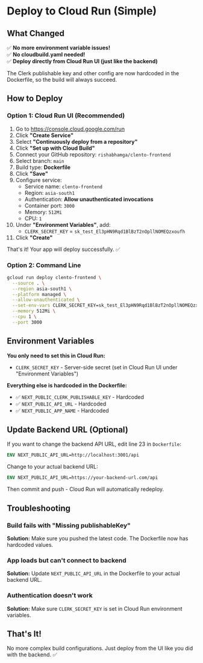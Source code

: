 # Deploy to Cloud Run (Simple)

## What Changed

✅ **No more environment variable issues!**  
✅ **No cloudbuild.yaml needed!**  
✅ **Deploy directly from Cloud Run UI (just like the backend)**

The Clerk publishable key and other config are now hardcoded in the Dockerfile, so the build will always succeed.

## How to Deploy

### Option 1: Cloud Run UI (Recommended)

1. Go to https://console.cloud.google.com/run
2. Click **"Create Service"**
3. Select **"Continuously deploy from a repository"**
4. Click **"Set up with Cloud Build"**
5. Connect your GitHub repository: `rishabhamga/clento-frontend`
6. Select branch: `main`
7. Build type: **Dockerfile**
8. Click **"Save"**
9. Configure service:
   - Service name: `clento-frontend`
   - Region: `asia-south1`
   - Authentication: **Allow unauthenticated invocations**
   - Container port: `3000`
   - Memory: `512Mi`
   - CPU: `1`
10. Under **"Environment Variables"**, add:
    - `CLERK_SECRET_KEY` = `sk_test_El3pHN9Rqd1BlBzT2nOpllNOMEQzxoufh`
11. Click **"Create"**

That's it! Your app will deploy successfully. ✅

### Option 2: Command Line

```bash
gcloud run deploy clento-frontend \
  --source . \
  --region asia-south1 \
  --platform managed \
  --allow-unauthenticated \
  --set-env-vars CLERK_SECRET_KEY=sk_test_El3pHN9Rqd1BlBzT2nOpllNOMEQzxoufh \
  --memory 512Mi \
  --cpu 1 \
  --port 3000
```

## Environment Variables

**You only need to set this in Cloud Run:**
- `CLERK_SECRET_KEY` - Server-side secret (set in Cloud Run UI under "Environment Variables")

**Everything else is hardcoded in the Dockerfile:**
- ✅ `NEXT_PUBLIC_CLERK_PUBLISHABLE_KEY` - Hardcoded
- ✅ `NEXT_PUBLIC_API_URL` - Hardcoded  
- ✅ `NEXT_PUBLIC_APP_NAME` - Hardcoded

## Update Backend URL (Optional)

If you want to change the backend API URL, edit line 23 in `Dockerfile`:

```dockerfile
ENV NEXT_PUBLIC_API_URL=http://localhost:3001/api
```

Change to your actual backend URL:

```dockerfile
ENV NEXT_PUBLIC_API_URL=https://your-backend-url.com/api
```

Then commit and push - Cloud Run will automatically redeploy.

## Troubleshooting

### Build fails with "Missing publishableKey"
**Solution:** Make sure you pushed the latest code. The Dockerfile now has hardcoded values.

### App loads but can't connect to backend
**Solution:** Update `NEXT_PUBLIC_API_URL` in the Dockerfile to your actual backend URL.

### Authentication doesn't work
**Solution:** Make sure `CLERK_SECRET_KEY` is set in Cloud Run environment variables.

## That's It!

No more complex build configurations. Just deploy from the UI like you did with the backend. ✅
